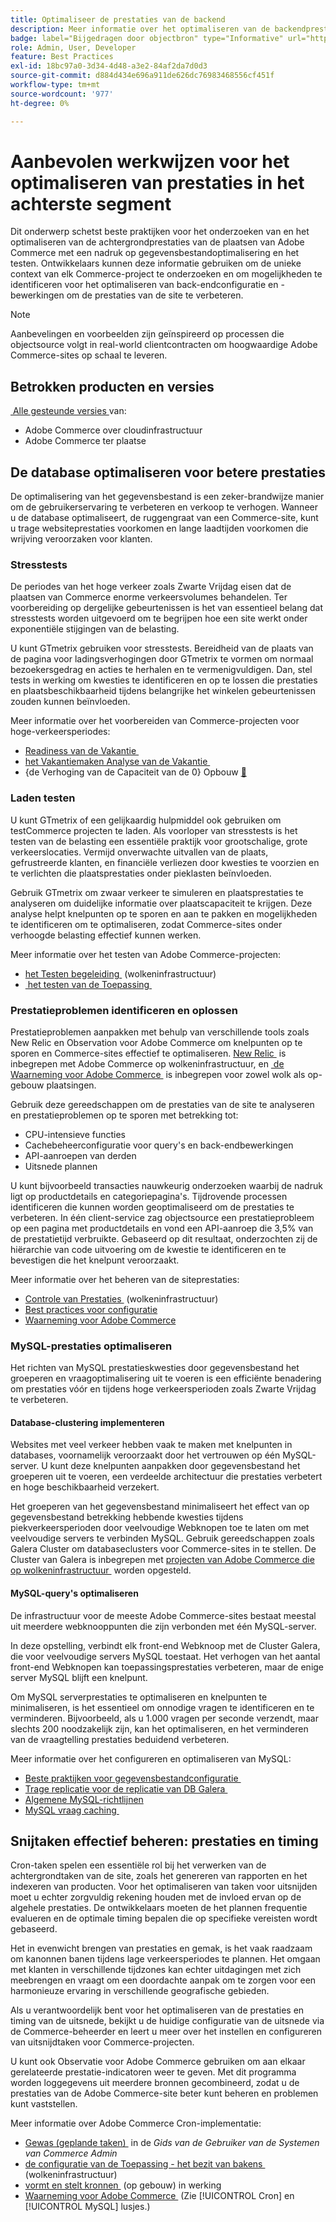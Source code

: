 ```yaml
---
title: Optimaliseer de prestaties van de backend
description: Meer informatie over het optimaliseren van de backendprestaties van Adobe Commerce-sites.
badge: label="Bijgedragen door objectbron" type="Informative" url="https://objectsource.co.uk/" tooltip="objectbron"
role: Admin, User, Developer
feature: Best Practices
exl-id: 18bc97a0-3d34-4d48-a3e2-84af2da7d0d3
source-git-commit: d884d434e696a911de626dc76983468556cf451f
workflow-type: tm+mt
source-wordcount: '977'
ht-degree: 0%

---
```


# Aanbevolen werkwijzen voor het optimaliseren van prestaties in het achterste segment

Dit onderwerp schetst beste praktijken voor het onderzoeken van en het optimaliseren van de achtergrondprestaties van de plaatsen van Adobe Commerce met een nadruk op gegevensbestandoptimalisering en het testen. Ontwikkelaars kunnen deze informatie gebruiken om de unieke context van elk Commerce-project te onderzoeken en om mogelijkheden te identificeren voor het optimaliseren van back-endconfiguratie en -bewerkingen om de prestaties van de site te verbeteren.

>[!NOTE]
>
>Aanbevelingen en voorbeelden zijn geïnspireerd op processen die objectsource volgt in real-world clientcontracten om hoogwaardige Adobe Commerce-sites op schaal te leveren.

## Betrokken producten en versies

[&#x200B; Alle gesteunde versies &#x200B;](../../../release/versions.md) van:

- Adobe Commerce over cloudinfrastructuur
- Adobe Commerce ter plaatse

## De database optimaliseren voor betere prestaties

De optimalisering van het gegevensbestand is een zeker-brandwijze manier om de gebruikerservaring te verbeteren en verkoop te verhogen. Wanneer u de database optimaliseert, de ruggengraat van een Commerce-site, kunt u trage websiteprestaties voorkomen en lange laadtijden voorkomen die wrijving veroorzaken voor klanten.

### Stresstests

De periodes van het hoge verkeer zoals Zwarte Vrijdag eisen dat de plaatsen van Commerce enorme verkeersvolumes behandelen. Ter voorbereiding op dergelijke gebeurtenissen is het van essentieel belang dat stresstests worden uitgevoerd om te begrijpen hoe een site werkt onder exponentiële stijgingen van de belasting.

U kunt GTmetrix gebruiken voor stresstests. Bereidheid van de plaats van de pagina voor ladingsverhogingen door GTmetrix te vormen om normaal bezoekersgedrag en acties te herhalen en te vermenigvuldigen. Dan, stel tests in werking om kwesties te identificeren en op te lossen die prestaties en plaatsbeschikbaarheid tijdens belangrijke het winkelen gebeurtenissen zouden kunnen beïnvloeden.

Meer informatie over het voorbereiden van Commerce-projecten voor hoge-verkeersperiodes:

- [&#x200B; Readiness van de Vakantie &#x200B;](https://experienceleague.adobe.com/docs/events/commerce-intelligence-webinar-recordings/2021/holiday-readiness.html?lang=nl-NL)
- [&#x200B; het Vakantiemaken Analyse van de Vakantie &#x200B;](https://experienceleague.adobe.com/docs/commerce-business-intelligence/mbi/analyze/performance/holiday-season-perf.html?lang=nl-NL)
- {de Verhoging van de Capaciteit van de 0} Opbouw [&#128279;](https://experienceleague.adobe.com/docs/commerce-knowledge-base/kb/announcements/commerce-announcements/2021-holiday-surge-capacity-requests-for-magento-commerce-cloud.html?lang=nl-NL)

### Laden testen

U kunt GTmetrix of een gelijkaardig hulpmiddel ook gebruiken om testCommerce projecten te laden. Als voorloper van stresstests is het testen van de belasting een essentiële praktijk voor grootschalige, grote verkeerslocaties. Vermijd onverwachte uitvallen van de plaats, gefrustreerde klanten, en financiële verliezen door kwesties te voorzien en te verlichten die plaatsprestaties onder pieklasten beïnvloeden.

Gebruik GTmetrix om zwaar verkeer te simuleren en plaatsprestaties te analyseren om duidelijke informatie over plaatscapaciteit te krijgen. Deze analyse helpt knelpunten op te sporen en aan te pakken en mogelijkheden te identificeren om te optimaliseren, zodat Commerce-sites onder verhoogde belasting effectief kunnen werken.

Meer informatie over het testen van Adobe Commerce-projecten:

- [&#x200B; het Testen begeleiding &#x200B;](https://experienceleague.adobe.com/docs/commerce-cloud-service/user-guide/develop/test/guidance.html?lang=nl-NL) (wolkeninfrastructuur)
- [&#x200B; het testen van de Toepassing &#x200B;](https://developer.adobe.com/commerce/testing/guide/)

### Prestatieproblemen identificeren en oplossen

Prestatieproblemen aanpakken met behulp van verschillende tools zoals New Relic en Observation voor Adobe Commerce om knelpunten op te sporen en Commerce-sites effectief te optimaliseren. [&#x200B; New Relic &#x200B;](https://experienceleague.adobe.com/docs/commerce-cloud-service/user-guide/monitor/new-relic/new-relic-service.html?lang=nl-NL) is inbegrepen met Adobe Commerce op wolkeninfrastructuur, en [&#x200B; de Waarneming voor Adobe Commerce &#x200B;](/help/tools/observation-for-adobe-commerce/intro.md) is inbegrepen voor zowel wolk als op-gebouw plaatsingen.

Gebruik deze gereedschappen om de prestaties van de site te analyseren en prestatieproblemen op te sporen met betrekking tot:

- CPU-intensieve functies
- Cachebeheerconfiguratie voor query&#39;s en back-endbewerkingen
- API-aanroepen van derden
- Uitsnede plannen

U kunt bijvoorbeeld transacties nauwkeurig onderzoeken waarbij de nadruk ligt op productdetails en categoriepagina&#39;s. Tijdrovende processen identificeren die kunnen worden geoptimaliseerd om de prestaties te verbeteren. In één client-service zag objectsource een prestatieprobleem op een pagina met productdetails en vond een API-aanroep die 3,5% van de prestatietijd verbruikte. Gebaseerd op dit resultaat, onderzochten zij de hiërarchie van code uitvoering om de kwestie te identificeren en te bevestigen die het knelpunt veroorzaakt.

Meer informatie over het beheren van de siteprestaties:

- [&#x200B; Controle van Prestaties &#x200B;](https://experienceleague.adobe.com/docs/commerce-cloud-service/user-guide/monitor/performance.html?lang=nl-NL) (wolkeninfrastructuur)
- [Best practices voor configuratie](/help/performance/configuration.md)
- [Waarneming voor Adobe Commerce](/help/tools/observation-for-adobe-commerce/intro.md)

### MySQL-prestaties optimaliseren

Het richten van MySQL prestatieskwesties door gegevensbestand het groeperen en vraagoptimalisering uit te voeren is een efficiënte benadering om prestaties vóór en tijdens hoge verkeersperioden zoals Zwarte Vrijdag te verbeteren.

#### Database-clustering implementeren

Websites met veel verkeer hebben vaak te maken met knelpunten in databases, voornamelijk veroorzaakt door het vertrouwen op één MySQL-server. U kunt deze knelpunten aanpakken door gegevensbestand het groeperen uit te voeren, een verdeelde architectuur die prestaties verbetert en hoge beschikbaarheid verzekert.

Het groeperen van het gegevensbestand minimaliseert het effect van op gegevensbestand betrekking hebbende kwesties tijdens piekverkeersperioden door veelvoudige Webknopen toe te laten om met veelvoudige servers te verbinden MySQL. Gebruik gereedschappen zoals Galera Cluster om databaseclusters voor Commerce-sites in te stellen. De Cluster van Galera is inbegrepen met [&#x200B; projecten van Adobe Commerce die op wolkeninfrastructuur &#x200B;](https://experienceleague.adobe.com/nl/docs/commerce-cloud-service/user-guide/architecture/pro-architecture) worden opgesteld.

#### MySQL-query&#39;s optimaliseren

De infrastructuur voor de meeste Adobe Commerce-sites bestaat meestal uit meerdere webknooppunten die zijn verbonden met één MySQL-server.

In deze opstelling, verbindt elk front-end Webknoop met de Cluster Galera, die voor veelvoudige servers MySQL toestaat. Het verhogen van het aantal front-end Webknopen kan toepassingsprestaties verbeteren, maar de enige server MySQL blijft een knelpunt.

Om MySQL serverprestaties te optimaliseren en knelpunten te minimaliseren, is het essentieel om onnodige vragen te identificeren en te verminderen. Bijvoorbeeld, als u 1.000 vragen per seconde verzendt, maar slechts 200 noodzakelijk zijn, kan het optimaliseren, en het verminderen van de vraagtelling prestaties beduidend verbeteren.

Meer informatie over het configureren en optimaliseren van MySQL:

- [&#x200B; Beste praktijken voor gegevensbestandconfiguratie &#x200B;](https://experienceleague.adobe.com/docs/commerce-operations/implementation-playbook/best-practices/planning/database-on-cloud.html?lang=nl-NL)
- [&#x200B; Trage replicatie voor de replicatie van DB Galera &#x200B;](https://experienceleague.adobe.com/docs/commerce-learn/tutorials/backend-development/galera-db-slow-replication.html?lang=nl-NL)
- [Algemene MySQL-richtlijnen](/help/installation/prerequisites/database/mysql.md)
- [&#x200B; MySQL vraag caching &#x200B;](https://experienceleague.adobe.com/docs/commerce-learn/tutorials/backend-development/mysql-query-cache.html?lang=nl-NL)

## Snijtaken effectief beheren: prestaties en timing

Cron-taken spelen een essentiële rol bij het verwerken van de achtergrondtaken van de site, zoals het genereren van rapporten en het indexeren van producten. Voor het optimaliseren van taken voor uitsnijden moet u echter zorgvuldig rekening houden met de invloed ervan op de algehele prestaties. De ontwikkelaars moeten de het plannen frequentie evalueren en de optimale timing bepalen die op specifieke vereisten wordt gebaseerd.

Het in evenwicht brengen van prestaties en gemak, is het vaak raadzaam om kanonnen banen tijdens lage verkeersperiodes te plannen. Het omgaan met klanten in verschillende tijdzones kan echter uitdagingen met zich meebrengen en vraagt om een doordachte aanpak om te zorgen voor een harmonieuze ervaring in verschillende geografische gebieden.

Als u verantwoordelijk bent voor het optimaliseren van de prestaties en timing van de uitsnede, bekijkt u de huidige configuratie van de uitsnede via de Commerce-beheerder en leert u meer over het instellen en configureren van uitsnijdtaken voor Commerce-projecten.

U kunt ook Observatie voor Adobe Commerce gebruiken om aan elkaar gerelateerde prestatie-indicatoren weer te geven. Met dit programma worden loggegevens uit meerdere bronnen gecombineerd, zodat u de prestaties van de Adobe Commerce-site beter kunt beheren en problemen kunt vaststellen.

Meer informatie over Adobe Commerce Cron-implementatie:

- [&#x200B; Gewas (geplande taken) &#x200B;](https://experienceleague.adobe.com/docs/commerce-admin/systems/tools/cron.html?lang=nl-NL) in de _Gids van de Gebruiker van de Systemen van Commerce Admin_
- [&#x200B; de configuratie van de Toepassing - het bezit van bakens &#x200B;](https://experienceleague.adobe.com/docs/commerce-cloud-service/user-guide/configure/app/properties/crons-property.html?lang=nl-NL) (wolkeninfrastructuur)
- [&#x200B; vormt en stelt kronnen &#x200B;](https://experienceleague.adobe.com/docs/commerce-cloud-service/user-guide/configure/app/properties/crons-property.html?lang=nl-NL) (op gebouw) in werking
- [&#x200B; Waarneming voor Adobe Commerce &#x200B;](https://experienceleague.adobe.com/docs/commerce-operations/tools/observation-for-adobe-commerce/intro.html?lang=nl-NL) (Zie [!UICONTROL Cron] en [!UICONTROL MySQL] lusjes.)
